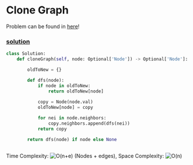 # Clone Graph
Problem can be found in [here](https://leetcode.com/problems/clone-graph/description/)!

### [solution](/Graph/133-CloneGraph/solution.py)

```python
class Solution:
    def cloneGraph(self, node: Optional['Node']) -> Optional['Node']:

        oldToNew = {}

        def dfs(node):
            if node in oldToNew:
                return oldToNew[node]
            
            copy = Node(node.val)
            oldToNew[node] = copy

            for nei in node.neighbors:
                copy.neighbors.append(dfs(nei))
            return copy

        return dfs(node) if node else None
        
```

Time Complexity: ![O(n+e)](<https://latex.codecogs.com/svg.image?\inline&space;O(n+e)>) (Nodes + edges), Space Complexity: ![O(n)](<https://latex.codecogs.com/svg.image?\inline&space;O(n)>)

